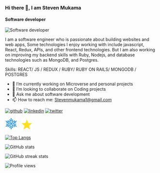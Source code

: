 ### Hi there 👋, I am Steven Mukama 
#### Software developer
![Software developer](https://camo.githubusercontent.com/d58f4d1fef0e9ff37cfde0d2f5c5b28f0362bcd529e374bb889f250716ce05bf/68747470733a2f2f696d616765732e73717561726573706163652d63646e2e636f6d2f636f6e74656e742f76312f3630343739383638323932613564323965363961633662392f30323366393034612d643363612d343936632d396166622d3937343562326437623530332f4261736963732b6f662b566964656f2b436f64696e672e6769663f666f726d61743d3130303077)

I am a software engineer who is passionate about building websites and web apps, Some technologies I enjoy working with include javascript, React, Redux, APIs, and other frontend technologies. But I am also working on improving my backend skills with Ruby, Nodejs, and database technologies such as MongoDB, and Postgres.

Skills: REACT/ JS / REDUX / RUBY/ RUBY ON RAILS/ MONGODB / POSTGRES 

- 🔭 I’m currently working on Microverse and personal projects 
- 👯 I’m looking to collaborate on Coding projects 
- 💬 Ask me about software development  
- 📫 How to reach me: Stevenmukama1@gmail.com 


[<img src='https://cdn.jsdelivr.net/npm/simple-icons@3.0.1/icons/github.svg' alt='github' height='40'>](https://github.com/stevenmukama)  [<img src='https://cdn.jsdelivr.net/npm/simple-icons@3.0.1/icons/linkedin.svg' alt='linkedin' height='40'>](https://www.linkedin.com/in/https://www.linkedin.com/in/steven-mukama-b83067197//)  [<img src='https://cdn.jsdelivr.net/npm/simple-icons@3.0.1/icons/twitter.svg' alt='twitter' height='40'>](https://twitter.com/mukama_steven )  

<a href='https://archiveprogram.github.com/'><img src='https://raw.githubusercontent.com/acervenky/animated-github-badges/master/assets/acbadge.gif' width='40' height='40'></a> <a href='https://stars.github.com/'><img src='https://raw.githubusercontent.com/acervenky/animated-github-badges/master/assets/starbadge.gif' width='35' height='35'></a> 

[![Top Langs](https://github-readme-stats.vercel.app/api/top-langs/?username=stevenmukama)](https://github.com/anuraghazra/github-readme-stats)

![GitHub stats](https://github-readme-stats.vercel.app/api?username=stevenmukama&show_icons=true&count_private=true)  

![GitHub streak stats](https://streak-stats.demolab.com/?user=stevenmukama)  

![Profile views](https://gpvc.arturio.dev/stevenmukama)  


